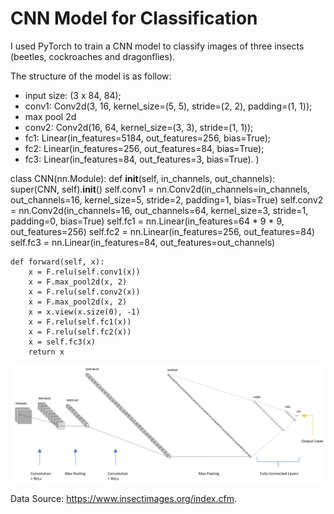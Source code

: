 # CNN Model for Classification

I used PyTorch to train a CNN model to classify images of three insects (beetles, cockroaches and dragonflies).


The structure of the model is as follow:
- input size: (3 x 84, 84); 
- conv1: Conv2d(3, 16, kernel_size=(5, 5), stride=(2, 2), padding=(1, 1)); 
- max pool 2d
- conv2: Conv2d(16, 64, kernel_size=(3, 3), stride=(1, 1)); 
- fc1: Linear(in_features=5184, out_features=256, bias=True);
- fc2: Linear(in_features=256, out_features=84, bias=True);
- fc3: Linear(in_features=84, out_features=3, bias=True).
)

class CNN(nn.Module):
    def __init__(self, in_channels, out_channels):
        super(CNN, self).__init__()
        self.conv1 = nn.Conv2d(in_channels=in_channels, out_channels=16, kernel_size=5, stride=2, padding=1, bias=True)
        self.conv2 = nn.Conv2d(in_channels=16, out_channels=64, kernel_size=3, stride=1, padding=0, bias=True)
        self.fc1   = nn.Linear(in_features=64 * 9 * 9, out_features=256) 
        self.fc2   = nn.Linear(in_features=256, out_features=84)
        self.fc3   = nn.Linear(in_features=84, out_features=out_channels)

    def forward(self, x):
        x = F.relu(self.conv1(x))
        x = F.max_pool2d(x, 2)
        x = F.relu(self.conv2(x))
        x = F.max_pool2d(x, 2)
        x = x.view(x.size(0), -1)
        x = F.relu(self.fc1(x))
        x = F.relu(self.fc2(x))
        x = self.fc3(x)
        return x

![cnn](cnn.png)

Data Source: https://www.insectimages.org/index.cfm. 
